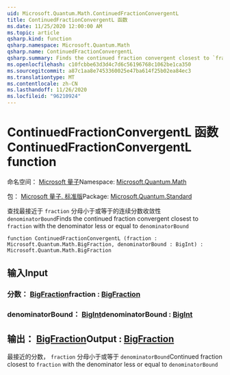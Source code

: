 ```yaml
---
uid: Microsoft.Quantum.Math.ContinuedFractionConvergentL
title: ContinuedFractionConvergentL 函数
ms.date: 11/25/2020 12:00:00 AM
ms.topic: article
qsharp.kind: function
qsharp.namespace: Microsoft.Quantum.Math
qsharp.name: ContinuedFractionConvergentL
qsharp.summary: Finds the continued fraction convergent closest to `fraction` with the denominator less or equal to `denominatorBound`
ms.openlocfilehash: c10fcbbe63d3d4c7d6c56196768c1062be1ca350
ms.sourcegitcommit: a87c1aa8e7453360025e47ba614f25b02ea84ec3
ms.translationtype: MT
ms.contentlocale: zh-CN
ms.lasthandoff: 11/26/2020
ms.locfileid: "96210924"
---
```

# <a name="continuedfractionconvergentl-function"></a><span data-ttu-id="487fa-102">ContinuedFractionConvergentL 函数</span><span class="sxs-lookup"><span data-stu-id="487fa-102">ContinuedFractionConvergentL function</span></span>

<span data-ttu-id="487fa-103">命名空间： [Microsoft 量子](xref:Microsoft.Quantum.Math)</span><span class="sxs-lookup"><span data-stu-id="487fa-103">Namespace: [Microsoft.Quantum.Math](xref:Microsoft.Quantum.Math)</span></span>

<span data-ttu-id="487fa-104">包： [Microsoft 量子. 标准版](https://nuget.org/packages/Microsoft.Quantum.Standard)</span><span class="sxs-lookup"><span data-stu-id="487fa-104">Package: [Microsoft.Quantum.Standard](https://nuget.org/packages/Microsoft.Quantum.Standard)</span></span>


<span data-ttu-id="487fa-105">查找最接近于 `fraction` 分母小于或等于的连续分数收敛性 `denominatorBound`</span><span class="sxs-lookup"><span data-stu-id="487fa-105">Finds the continued fraction convergent closest to `fraction` with the denominator less or equal to `denominatorBound`</span></span>

```qsharp
function ContinuedFractionConvergentL (fraction : Microsoft.Quantum.Math.BigFraction, denominatorBound : BigInt) : Microsoft.Quantum.Math.BigFraction
```


## <a name="input"></a><span data-ttu-id="487fa-106">输入</span><span class="sxs-lookup"><span data-stu-id="487fa-106">Input</span></span>

### <a name="fraction--bigfraction"></a><span data-ttu-id="487fa-107">分数： [BigFraction](xref:Microsoft.Quantum.Math.BigFraction)</span><span class="sxs-lookup"><span data-stu-id="487fa-107">fraction : [BigFraction](xref:Microsoft.Quantum.Math.BigFraction)</span></span>




### <a name="denominatorbound--bigint"></a><span data-ttu-id="487fa-108">denominatorBound： [BigInt](xref:microsoft.quantum.lang-ref.bigint)</span><span class="sxs-lookup"><span data-stu-id="487fa-108">denominatorBound : [BigInt](xref:microsoft.quantum.lang-ref.bigint)</span></span>





## <a name="output--bigfraction"></a><span data-ttu-id="487fa-109">输出： [BigFraction](xref:Microsoft.Quantum.Math.BigFraction)</span><span class="sxs-lookup"><span data-stu-id="487fa-109">Output : [BigFraction](xref:Microsoft.Quantum.Math.BigFraction)</span></span>

<span data-ttu-id="487fa-110">最接近的分数， `fraction` 分母小于或等于 `denominatorBound`</span><span class="sxs-lookup"><span data-stu-id="487fa-110">Continued fraction closest to `fraction` with the denominator less or equal to `denominatorBound`</span></span>